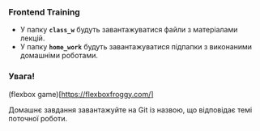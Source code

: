 ### **Frontend Training**

- У папку **`class_w`** будуть завантажуватися файли з матеріалами лекцій.
- У папку **`home_work`** будуть завантажуватися підпапки з виконаними домашніми роботами.

### **Увага!**


(flexbox game)[https://flexboxfroggy.com/]


Домашнє завдання завантажуйте на Git із назвою, що відповідає темі поточної роботи.

